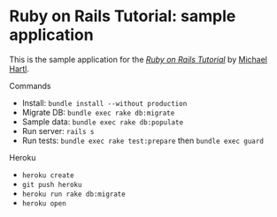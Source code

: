 # Ruby on Rails Tutorial: sample application

This is the sample application for
the [*Ruby on Rails Tutorial*](http://railstutorial.org/)
by [Michael Hartl](http://michaelhartl.com/).

Commands

- Install: `bundle install --without production`
- Migrate DB: `bundle exec rake db:migrate`
- Sample data: `bundle exec rake db:populate`
- Run server: `rails s`
- Run tests: `bundle exec rake test:prepare` then `bundle exec guard`

Heroku

- `heroku create`
- `git push heroku`
- `heroku run rake db:migrate`
- `heroku open`
